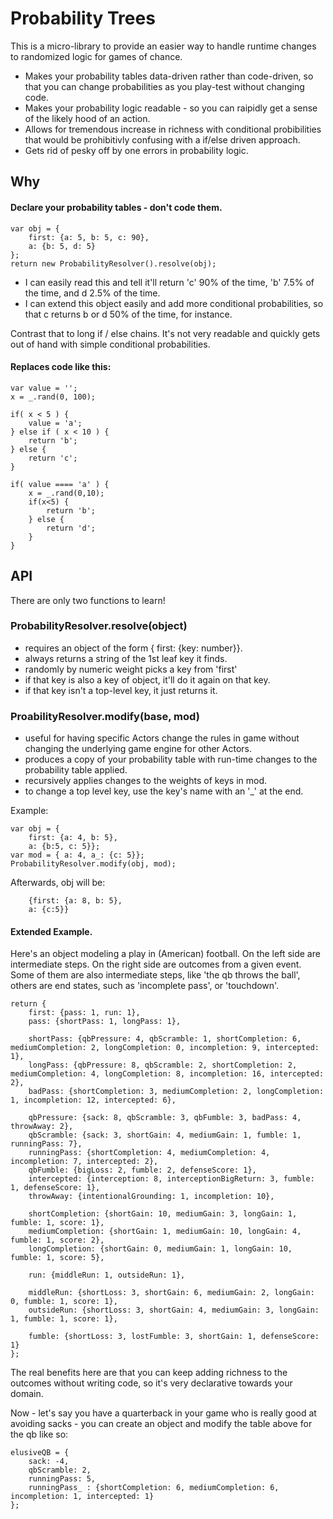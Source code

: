 # Probability Trees

This is a micro-library to provide an easier way to handle runtime changes to randomized logic for games of chance.

* Makes your probability tables data-driven rather than code-driven, so that you can change probabilities as you play-test without changing code.
* Makes your probability logic readable - so you can raipidly get a sense of the likely hood of an action.
* Allows for tremendous increase in richness with conditional probibilities that would be prohibitivly confusing with a if/else driven approach.
* Gets rid of pesky off by one errors in probability logic.

## Why

#### Declare your probability tables - don't code them.

	var obj = {
	    first: {a: 5, b: 5, c: 90},
	    a: {b: 5, d: 5}
	};
	return new ProbabilityResolver().resolve(obj);

* I can easily read this and tell it'll return 'c' 90% of the time, 'b' 7.5% of the time, and d 2.5% of the time.
* I can extend this object easily and add more conditional probabilities, so that c returns b or d 50% of the time, for instance.

Contrast that to long if / else chains.  It's not very readable and quickly gets out of hand with simple conditional probabilities.

#### Replaces code like this:

	var value = '';
	x = _.rand(0, 100);
	
	if( x < 5 ) {
	    value = 'a';
	} else if ( x < 10 ) {
	    return 'b';
	} else {
	    return 'c';
	}
	
	if( value ==== 'a' ) {
	    x = _.rand(0,10);
	    if(x<5) {
	        return 'b';
	    } else {
	        return 'd';
	    }
	}


## API

There are only two functions to learn!

### ProbabilityResolver.resolve(object)
* requires an object of the form { first: {key: number}}.
* always returns a string of the 1st leaf key it finds.
* randomly by numeric weight picks a key from 'first'
* if that key is also a key of object, it'll do it again on that key.
* if that key isn't a top-level key, it just returns it.

### ProabilityResolver.modify(base, mod)
* useful for having specific Actors change the rules in game without changing the underlying game engine for other Actors.
* produces a copy of your probability table with run-time changes to the probability table applied.
* recursively applies changes to the weights of keys in mod.
* to change a top level key, use the key's name with an '_' at the end.

Example:

	var obj = {
	    first: {a: 4, b: 5},
	    a: {b:5, c: 5}};
	var mod = { a: 4, a_: {c: 5}};
	ProbabilityResolver.modify(obj, mod);

Afterwards, obj will be:

	    {first: {a: 8, b: 5},
	    a: {c:5}}

#### Extended Example.

Here's an object modeling a play in (American) football.  On the left side are intermediate steps.  On the right side are outcomes from a given event.  Some of them are also intermediate steps, like 'the qb throws the ball', others are end states, such as 'incomplete pass', or 'touchdown'.

	return {
		first: {pass: 1, run: 1},
		pass: {shortPass: 1, longPass: 1},

		shortPass: {qbPressure: 4, qbScramble: 1, shortCompletion: 6, mediumCompletion: 2, longCompletion: 0, incompletion: 9, intercepted: 1},
		longPass: {qbPressure: 8, qbScramble: 2, shortCompletion: 2, mediumCompletion: 4, longCompletion: 8, incompletion: 16, intercepted: 2},
		badPass: {shortCompletion: 3, mediumCompletion: 2, longCompletion: 1, incompletion: 12, intercepted: 6},

		qbPressure: {sack: 8, qbScramble: 3, qbFumble: 3, badPass: 4, throwAway: 2},
		qbScramble: {sack: 3, shortGain: 4, mediumGain: 1, fumble: 1, runningPass: 7},
		runningPass: {shortCompletion: 4, mediumCompletion: 4, incompletion: 7, intercepted: 2},
		qbFumble: {bigLoss: 2, fumble: 2, defenseScore: 1},
		intercepted: {interception: 8, interceptionBigReturn: 3, fumble: 1, defenseScore: 1},
		throwAway: {intentionalGrounding: 1, incompletion: 10},

		shortCompletion: {shortGain: 10, mediumGain: 3, longGain: 1, fumble: 1, score: 1},
		mediumCompletion: {shortGain: 1, mediumGain: 10, longGain: 4, fumble: 1, score: 2},
		longCompletion: {shortGain: 0, mediumGain: 1, longGain: 10, fumble: 1, score: 5},

		run: {middleRun: 1, outsideRun: 1},

		middleRun: {shortLoss: 3, shortGain: 6, mediumGain: 2, longGain: 0, fumble: 1, score: 1},
		outsideRun: {shortLoss: 3, shortGain: 4, mediumGain: 3, longGain: 1, fumble: 1, score: 1},
		
		fumble: {shortLoss: 3, lostFumble: 3, shortGain: 1, defenseScore: 1}
	};

The real benefits here are that you can keep adding richness to the outcomes without writing code, so it's very declarative towards your domain.

Now - let's say you have a quarterback in your game who is really good at avoiding sacks - you can create an object and modify the table above for the qb like so:

	elusiveQB = {
		sack: -4,
		qbScramble: 2,
		runningPass: 5,
		runningPass_ : {shortCompletion: 6, mediumCompletion: 6, incompletion: 1, intercepted: 1}
	};
